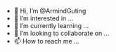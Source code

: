 - 👋 Hi, I’m @ArmindGuting
- 👀 I’m interested in ...
- 🌱 I’m currently learning ...
- 💞️ I’m looking to collaborate on ...
- 📫 How to reach me ...

<!---
ArmindGuting/ArmindGuting is a ✨ special ✨ repository because its `README.md` (this file) appears on your GitHub profile.
You can click the Preview link to take a look at your changes.
--->
